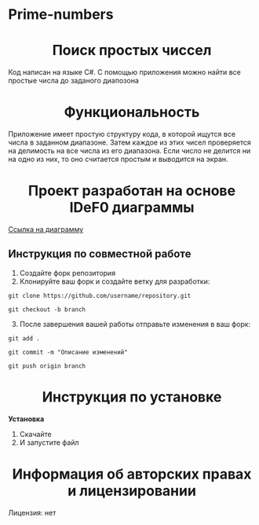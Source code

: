 # Prime-numbers

<h1 align="center">Поиск простых чиссел</h1>

Код написан на языке C#. С помощью приложения можно найти все простые  числа до заданого диапозона
<h1 align="center">Функциональность</h1>

Приложение имеет простую структуру кода, в которой ищутся все числа в заданном диапазоне. Затем каждое из этих чисел проверяется на делимость на все числа из его диапазона. Если число не делится ни на одно из них, то оно считается простым и выводится на экран.
<h1 align="center">Проект разработан на основе IDeF0 диаграммы</h1>

<a href="ссылка">Ссылка на диаграмму</a>

## Инструкция по совместной работе
1. Создайте форк репозитория
2. Клонируйте ваш форк и создайте ветку для разработки:
```
git clone https://github.com/username/repository.git
```
```
git checkout -b branch
```
3. После завершения вашей работы отправьте изменения в ваш форк:
```
git add .
```
```
git commit -m "Описание изменений"
```
```
git push origin branch
```


<h1 align="center">Инструкция по установке</h1>
<p><strong> Установка </strong></p>
<ol>
  <li>Скачайте <a href="https://github.com/Flex228666/Prime-numbers/blob/main/Prime-numbers.exe"></a><strong></strong></li>
  <li>И запустите файл</strong></li>
</ol>

<h1 align="center">Информация об авторских правах и лицензировании</h1>
Лицензия: нет
